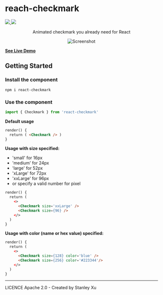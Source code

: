 <p align="center">
  <h1>reach-checkmark</h1>
  <a href="https://www.npmjs.com/package/react-checkmark"><img src="https://img.shields.io/npm/v/react-checkmark.svg"/> <img src="https://img.shields.io/npm/dm/react-checkmark.svg"/></a>
</p>

<p align="center">
Animated checkmark you already need for React
</p>

<p align="center">
<img src="https://mmjd.com/github/react-checkmark/example.png" alt="Screenshot"/>
</p>

[**See Live Demo**](https://mmjd.com/github/react-checkmark/)

## Getting Started

### Install the component
```shell script
npm i react-checkmark
```

### Use the component
```javascript
import { Checkmark } from 'react-checkmark'
```

**Default usage**
```html
render() {
  return ( <Checkmark /> )
}
```

**Usage with size specified:**
 * 'small' for 16px
 * 'medium' for 24px
 * 'large' for 52px
 * 'xLarge' for 72px
 * 'xxLarge' for 96px
 * or specify a valid number for pixel
```html
render() {
  return (
    <>
      <Checkmark size='xxLarge' />
      <Checkmark size={96} />
    </>
  )
}
```

**Usage with color (name or hex value) specified:** 
```html
render() {
  return (
    <>
      <Checkmark size={128} color='blue' />
      <Checkmark size={256} color='#223344'/>
    </>
  )
}
```

---

LICENCE Apache 2.0 - Created by Stanley Xu
